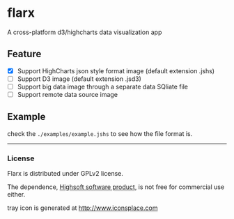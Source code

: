 # flarx
A cross-platform d3/highcharts data visualization app

## Feature

- [x] Support HighCharts json style format image (default extension .jshs)
- [ ] Support D3 image (default extension .jsd3)
- [ ] Support big data image through a separate data SQliate file 
- [ ] Support remote data source image 

## Example 
check the `./examples/example.jshs` to see how the file format is.


------------

### License
Flarx is distributed under GPLv2 license.

The dependence, [Highsoft software product](http://shop.highsoft.com/highstock.html), is not free for commercial use either.

tray icon is generated at http://www.iconsplace.com

